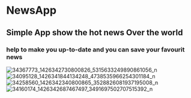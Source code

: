 # NewsApp
## Simple App show the hot news Over the world 
### help to make you up-to-date and you can save your favourit news
![34367773_1426342730800826_5315633249890861056_n](https://user-images.githubusercontent.com/32515654/40869170-5f821a20-6616-11e8-8eef-f7285fc0f10d.png)
![34095128_1426341844134248_4738535966254301184_n](https://user-images.githubusercontent.com/32515654/40869174-6c39290c-6616-11e8-878e-1be9c2a38b2f.png)
![34258560_1426342340800865_3528826081937195008_n](https://user-images.githubusercontent.com/32515654/40869177-72bc7ec8-6616-11e8-869f-0bb15ee5313c.png)
![34160174_1426342687467497_3491697502707515392_n](https://user-images.githubusercontent.com/32515654/40869179-77233f24-6616-11e8-988c-95bc6f845ac4.png)
